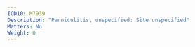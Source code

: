 ```yaml
---
ICD10: M7939
Description: "Panniculitis, unspecified: Site unspecified"
Matters: No
Weight: 0
---
```

